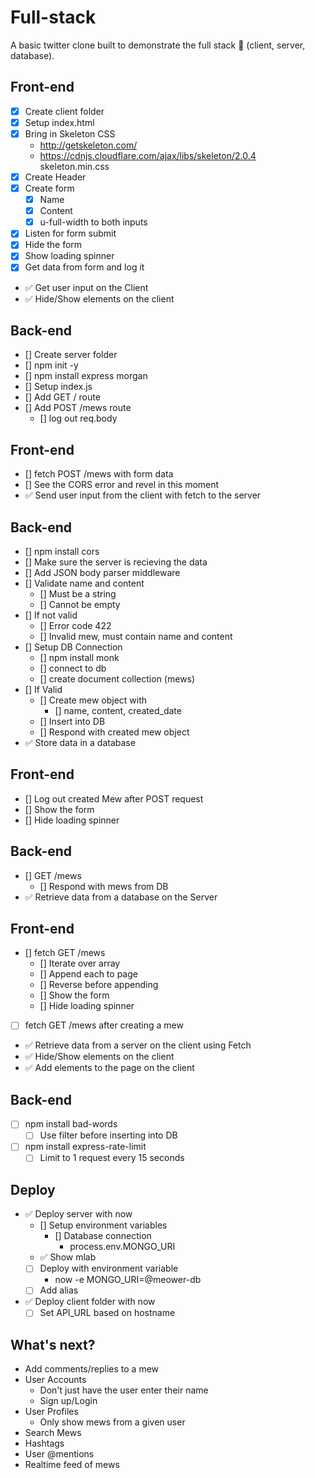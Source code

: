 # Full-stack

A basic twitter clone built to demonstrate the full stack 🥞 (client, server, database).

## Front-end

- [x] Create client folder
- [x] Setup index.html
- [x] Bring in Skeleton CSS
  - http://getskeleton.com/
  - https://cdnjs.cloudflare.com/ajax/libs/skeleton/2.0.4 skeleton.min.css
- [x] Create Header
- [x] Create form
  - [x] Name
  - [x] Content
  - [x] u-full-width to both inputs
- [x] Listen for form submit
- [x] Hide the form
- [x] Show loading spinner
- [x] Get data from form and log it
- ✅ Get user input on the Client
- ✅ Hide/Show elements on the client

## Back-end

- [] Create server folder
- [] npm init -y
- [] npm install express morgan
- [] Setup index.js
- [] Add GET / route
- [] Add POST /mews route
  - [] log out req.body

## Front-end

- [] fetch POST /mews with form data
- [] See the CORS error and revel in this moment
- ✅ Send user input from the client with fetch to the server

## Back-end

- [] npm install cors
- [] Make sure the server is recieving the data
- [] Add JSON body parser middleware
- [] Validate name and content
  - [] Must be a string
  - [] Cannot be empty
- [] If not valid
  - [] Error code 422
  - [] Invalid mew, must contain name and content
- [] Setup DB Connection
  - [] npm install monk
  - [] connect to db
  - [] create document collection (mews)
- [] If Valid
  - [] Create mew object with
    - [] name, content, created_date
  - [] Insert into DB
  - [] Respond with created mew object
- ✅ Store data in a database

## Front-end

- [] Log out created Mew after POST request
- [] Show the form
- [] Hide loading spinner

## Back-end

- [] GET /mews
  - [] Respond with mews from DB
- ✅ Retrieve data from a database on the Server

## Front-end

- [] fetch GET /mews
  - [] Iterate over array
  - [] Append each to page
  - [] Reverse before appending
  - [] Show the form
  - [] Hide loading spinner
- [ ] fetch GET /mews after creating a mew
- ✅ Retrieve data from a server on the client using Fetch
- ✅ Hide/Show elements on the client
- ✅ Add elements to the page on the client

## Back-end

- [ ] npm install bad-words
  - [ ] Use filter before inserting into DB
- [ ] npm install express-rate-limit
  - [ ] Limit to 1 request every 15 seconds

## Deploy

- ✅ Deploy server with now
  - [] Setup environment variables
    - [] Database connection
      - process.env.MONGO_URI
  - ✅ Show mlab
  - [ ] Deploy with environment variable
    - now -e MONGO_URI=@meower-db
  - [ ] Add alias
- ✅ Deploy client folder with now
  - [ ] Set API_URL based on hostname

## What's next?

- Add comments/replies to a mew
- User Accounts
  - Don't just have the user enter their name
  - Sign up/Login
- User Profiles
  - Only show mews from a given user
- Search Mews
- Hashtags
- User @mentions
- Realtime feed of mews
